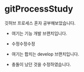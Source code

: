 # gitProcessStudy
깃허브 프로세스 혼자 공부해보았습니다.

- 여기는 기능 개발 브랜치입니다.

- 수정수정수정

- 여기는 합치는 develop 브랜치입니다.

- 충돌이 났던 것을 수정하였습니다.
